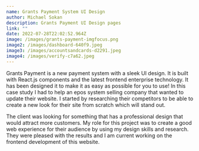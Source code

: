 ```yaml
---
name: Grants Payment System UI Design
author: Michael Sokan
description: Grants Payment UI Design pages
link: ""
date: 2022-07-28T22:02:52.964Z
image: /images/grants-payment-imgfocus.png
image2: /images/dashboard-640f9.jpeg
image3: /images/accountsandcards-d2291.jpeg
image4: /images/verify-c7a62.jpeg
---
```

Grants Payment is a new payment system with a sleek UI design. It is built with React.js components and the latest frontend enterprise technology. It has been designed it to make it as easy as possible for you to use! In this case study I had to help an epos system selling company that wanted to update their website. I started by researching their competitors to be able to create a new look for their site from scratch which will stand out. 

The client was looking for something that has a professional design that would attract more customers. My role for this project was to create a good web experience for their audience by using my design skills and research. They were pleased with the results and I am current working on the frontend development of this website.
